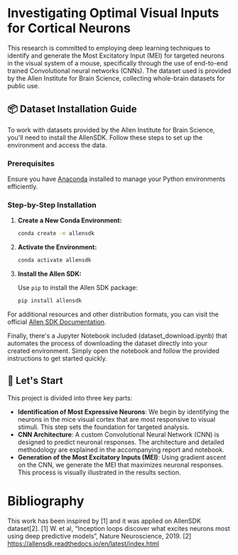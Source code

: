 # Investigating Optimal Visual Inputs for Cortical Neurons

This research is committed to employing deep learning techniques to identify and generate the Most Excitatory Input (MEI) for targeted neurons in the visual system of a mouse, specifically through the use of end-to-end trained Convolutional neural networks (CNNs). The dataset used is provided by the Allen Institute for Brain Science, collecting whole-brain datasets for public use.

## 📦 Dataset Installation Guide

To work with datasets provided by the Allen Institute for Brain Science, you'll need to install the AllenSDK. Follow these steps to set up the environment and access the data.

### Prerequisites
Ensure you have [Anaconda](https://www.anaconda.com/products/distribution) installed to manage your Python environments efficiently.

### Step-by-Step Installation

1. **Create a New Conda Environment:**
   
   ```bash
   conda create -n allensdk
   ```
2. **Activate the Environment:**
   
   ```bash
   conda activate allensdk
   ```
3. **Install the Allen SDK:**
   
   Use `pip` to install the Allen SDK package:
   ```bash
   pip install allensdk
   ```
For additional resources and other distribution formats, you can visit the official [Allen SDK Documentation](https://allensdk.readthedocs.io/en/latest/).

Finally, there's a Jupyter Notebook included (dataset_download.ipynb) that automates the process of downloading the dataset directly into your created environment. Simply open the notebook and follow the provided instructions to get started quickly.

## 🚀 Let's Start
This project is divided into three key parts:

- **Identification of Most Expressive Neurons**: We begin by identifying the neurons in the mice visual cortex that are most responsive to visual stimuli. This step sets the foundation for targeted analysis.
- **CNN Architecture**: A custom Convolutional Neural Network (CNN) is designed to predict neuronal responses. The architecture and detailed methodology are explained in the accompanying report and notebook.
- **Generation of the Most Excitatory Inputs (MEI)**: Using gradient ascent on the CNN, we generate the MEI that maximizes neuronal responses. This process is visually illustrated in the results section.




# Bibliography
This work has been inspired by [1] and it was applied on AllenSDK dataset[2].
[1] W. et al, “Inception loops discover what excites neurons most using deep predictive models”, Nature Neuroscience, 2019.
[2] https://allensdk.readthedocs.io/en/latest/index.html
